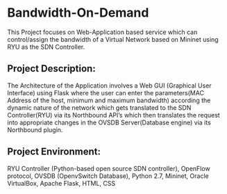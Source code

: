 # Bandwidth-On-Demand
This Project focuses on Web-Application based service which can control/assign the bandwidth of a Virtual Network based on Mininet using RYU as the SDN Controller.


Project Description:
---------------------
The Architecture of the Application involves a Web GUI (Graphical User Interface) using Flask where the user can enter the parameters(MAC Address of the host, minimum and maximum bandwidth) according the dynamic nature of the network which gets translated to the SDN Controller(RYU) via its Northbound API’s which then translates the request into appropriate changes in the OVSDB Server(Database engine) via its Northbound plugin.


Project Environment:
---------------------
RYU Controller (Python-based open source SDN controller), OpenFlow protocol, OVSDB (OpenvSwitch Database), Python 2.7, Mininet, Oracle VirtualBox, Apache Flask, HTML, CSS
